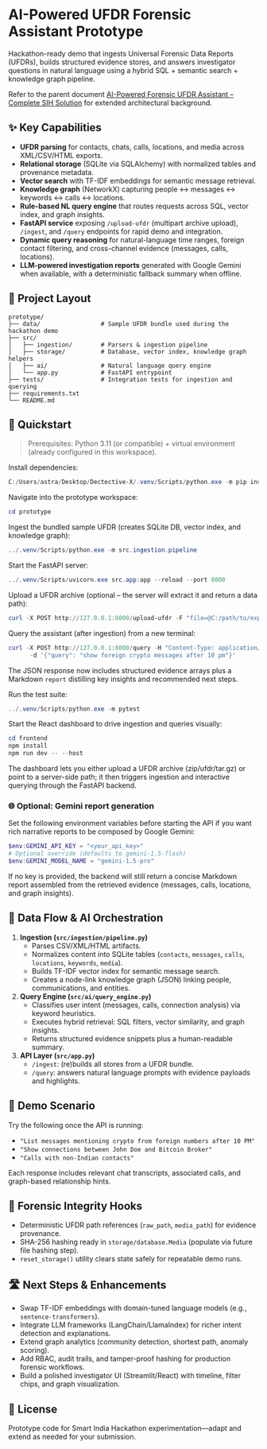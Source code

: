 # AI-Powered UFDR Forensic Assistant Prototype

Hackathon-ready demo that ingests Universal Forensic Data Reports (UFDRs), builds structured evidence stores, and answers investigator questions in natural language using a hybrid SQL + semantic search + knowledge graph pipeline.

Refer to the parent document [AI-Powered Forensic UFDR Assistant – Complete SIH Solution](../AI-Powered%20Forensic%20UFDR%20Assistant%20-%20Complete%20SIH.md) for extended architectural background.

## ✨ Key Capabilities

- **UFDR parsing** for contacts, chats, calls, locations, and media across XML/CSV/HTML exports.
- **Relational storage** (SQLite via SQLAlchemy) with normalized tables and provenance metadata.
- **Vector search** with TF-IDF embeddings for semantic message retrieval.
- **Knowledge graph** (NetworkX) capturing people ↔ messages ↔ keywords ↔ calls ↔ locations.
- **Rule-based NL query engine** that routes requests across SQL, vector index, and graph insights.
- **FastAPI service** exposing `/upload-ufdr` (multipart archive upload), `/ingest`, and `/query` endpoints for rapid demo and integration.
- **Dynamic query reasoning** for natural-language time ranges, foreign contact filtering, and cross-channel evidence (messages, calls, locations).
- **LLM-powered investigation reports** generated with Google Gemini when available, with a deterministic fallback summary when offline.

## 🧱 Project Layout

```
prototype/
├── data/                 # Sample UFDR bundle used during the hackathon demo
├── src/
│   ├── ingestion/        # Parsers & ingestion pipeline
│   ├── storage/          # Database, vector index, knowledge graph helpers
│   ├── ai/               # Natural language query engine
│   └── app.py            # FastAPI entrypoint
├── tests/                # Integration tests for ingestion and querying
├── requirements.txt
└── README.md
```

## 🚀 Quickstart

> Prerequisites: Python 3.11 (or compatible) + virtual environment (already configured in this workspace).

Install dependencies:

```powershell
C:/Users/astra/Desktop/Dectective-X/.venv/Scripts/python.exe -m pip install -r prototype/requirements.txt
```

Navigate into the prototype workspace:

```powershell
cd prototype
```

Ingest the bundled sample UFDR (creates SQLite DB, vector index, and knowledge graph):

```powershell
../.venv/Scripts/python.exe -m src.ingestion.pipeline
```

Start the FastAPI server:

```powershell
../.venv/Scripts/uvicorn.exe src.app:app --reload --port 8000
```

Upload a UFDR archive (optional – the server will extract it and return a data path):

```powershell
curl -X POST http://127.0.0.1:8000/upload-ufdr -F "file=@C:/path/to/export.ufdr"
```

Query the assistant (after ingestion) from a new terminal:

```powershell
curl -X POST http://127.0.0.1:8000/query -H "Content-Type: application/json" `
	  -d '{"query": "show foreign crypto messages after 10 pm"}'
```

The JSON response now includes structured evidence arrays plus a Markdown `report` distilling key insights and recommended next steps.

Run the test suite:

```powershell
../.venv/Scripts/python.exe -m pytest
```

Start the React dashboard to drive ingestion and queries visually:

```powershell
cd frontend
npm install
npm run dev -- --host
```

The dashboard lets you either upload a UFDR archive (zip/ufdr/tar.gz) or point to a server-side path; it then triggers ingestion and interactive querying through the FastAPI backend.

### 🌐 Optional: Gemini report generation

Set the following environment variables before starting the API if you want rich narrative reports to be composed by Google Gemini:

```powershell
$env:GEMINI_API_KEY = "<your_api_key>"
# Optional override (defaults to gemini-1.5-flash)
$env:GEMINI_MODEL_NAME = "gemini-1.5-pro"
```

If no key is provided, the backend will still return a concise Markdown report assembled from the retrieved evidence (messages, calls, locations, and graph insights).

## 🔄 Data Flow & AI Orchestration

1. **Ingestion (`src/ingestion/pipeline.py`)**
	- Parses CSV/XML/HTML artifacts.
	- Normalizes content into SQLite tables (`contacts`, `messages`, `calls`, `locations`, `keywords`, `media`).
	- Builds TF-IDF vector index for semantic message search.
	- Creates a node-link knowledge graph (JSON) linking people, communications, and entities.
2. **Query Engine (`src/ai/query_engine.py`)**
	- Classifies user intent (messages, calls, connection analysis) via keyword heuristics.
	- Executes hybrid retrieval: SQL filters, vector similarity, and graph insights.
	- Returns structured evidence snippets plus a human-readable summary.
3. **API Layer (`src/app.py`)**
	- `/ingest`: (re)builds all stores from a UFDR bundle.
	- `/query`: answers natural language prompts with evidence payloads and highlights.

## 🧪 Demo Scenario

Try the following once the API is running:

- `"List messages mentioning crypto from foreign numbers after 10 PM"`
- `"Show connections between John Doe and Bitcoin Broker"`
- `"Calls with non-Indian contacts"`

Each response includes relevant chat transcripts, associated calls, and graph-based relationship hints.

## 🔐 Forensic Integrity Hooks

- Deterministic UFDR path references (`raw_path`, `media_path`) for evidence provenance.
- SHA-256 hashing ready in `storage/database.Media` (populate via future file hashing step).
- `reset_storage()` utility clears state safely for repeatable demo runs.

## 🛣️ Next Steps & Enhancements

- Swap TF-IDF embeddings with domain-tuned language models (e.g., `sentence-transformers`).
- Integrate LLM frameworks (LangChain/LlamaIndex) for richer intent detection and explanations.
- Extend graph analytics (community detection, shortest path, anomaly scoring).
- Add RBAC, audit trails, and tamper-proof hashing for production forensic workflows.
- Build a polished investigator UI (Streamlit/React) with timeline, filter chips, and graph visualization.

## 📄 License

Prototype code for Smart India Hackathon experimentation—adapt and extend as needed for your submission.
